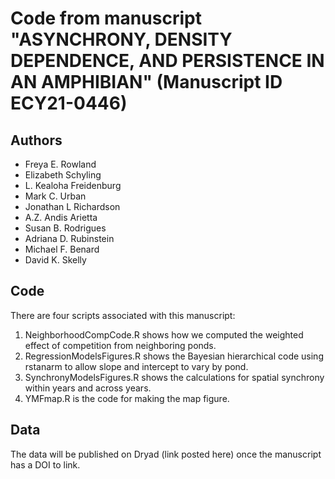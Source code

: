 # Code from manuscript "ASYNCHRONY, DENSITY DEPENDENCE, AND PERSISTENCE IN AN AMPHIBIAN" (Manuscript ID ECY21-0446)

## Authors
- Freya E. Rowland
- Elizabeth Schyling
- L. Kealoha Freidenburg
- Mark C. Urban
- Jonathan L Richardson
- A.Z. Andis Arietta
- Susan B. Rodrigues
- Adriana D. Rubinstein
- Michael F. Benard
- David K. Skelly

## Code

There are four scripts associated with this manuscript:

1) NeighborhoodCompCode.R shows how we computed the weighted effect of competition from neighboring ponds.
2) RegressionModelsFigures.R shows the Bayesian hierarchical code using rstanarm to allow slope and intercept to vary by pond.
3) SynchronyModelsFigures.R shows the calculations for spatial synchrony within years and across years.
4) YMFmap.R is the code for making the map figure.

## Data

The data will be published on Dryad (link posted here) once the manuscript has a DOI to link.
